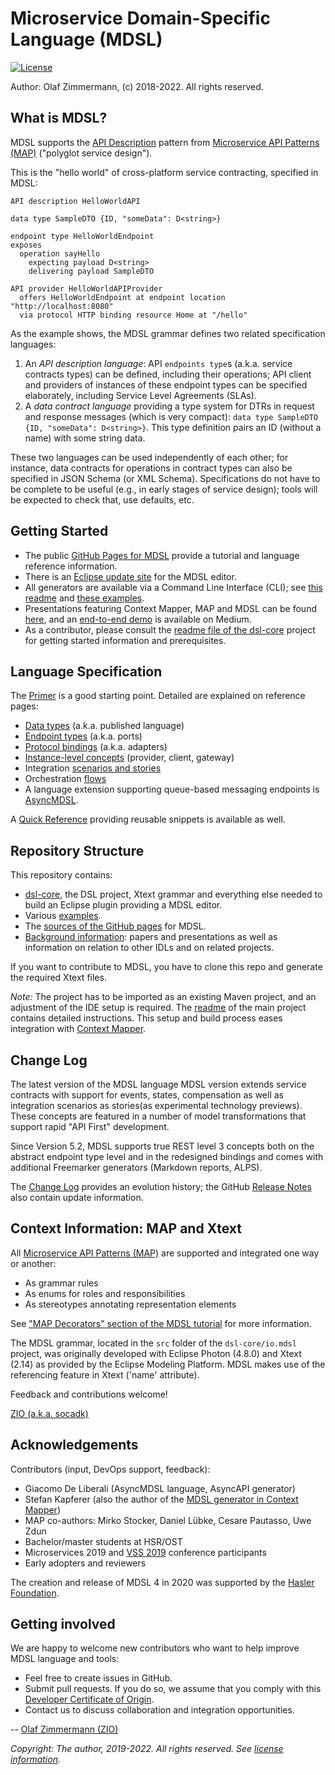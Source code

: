 Microservice Domain-Specific Language (MDSL)
============================================

[![License](https://img.shields.io/badge/License-Apache%202.0-blue.svg)](https://opensource.org/licenses/Apache-2.0)

<!--
[![Build Status](https://travis-ci.com/Microservice-API-Patterns/MDSL-Specification.svg?branch=master)](https://travis-ci.com/Microservice-API-Patterns/MDSL-Specification)
-->

Author: Olaf Zimmermann, (c) 2018-2022. All rights reserved.

## What is MDSL?

MDSL supports the [API Description](https://microservice-api-patterns.org/patterns/foundation/APIDescription) pattern from [Microservice API Patterns (MAP)](https://ozimmer.ch/patterns/2020/05/07/MAPMetaPost.html) ("polyglot service design"). 

This is the "hello world" of cross-platform service contracting, specified in MDSL: 

~~~
API description HelloWorldAPI

data type SampleDTO {ID, "someData": D<string>} 

endpoint type HelloWorldEndpoint
exposes 
  operation sayHello 
    expecting payload D<string>  
    delivering payload SampleDTO

API provider HelloWorldAPIProvider
  offers HelloWorldEndpoint at endpoint location "http://localhost:8080"
  via protocol HTTP binding resource Home at "/hello"
~~~

As the example shows, the MDSL grammar defines two related specification languages:

1. An *API description language*: API `endpoints type`s (a.k.a. service contracts types) can be defined, including their operations; API client and providers of instances of these endpoint types can be specified elaborately, including Service Level Agreements (SLAs).
2. A *data contract language* providing a type system for DTRs in request and response messages (which is very compact): `data type SampleDTO {ID, "someData": D<string>}`. This type definition pairs an ID (without a name) with some string data.

These two languages can be used independently of each other; for instance, data contracts for operations in contract types can also be specified in JSON Schema (or XML Schema). Specifications do not have to be complete to be useful (e.g., in early stages of service design); tools will be expected to check that, use defaults, etc. 


## Getting Started

* The public [GitHub Pages for MDSL](https://microservice-api-patterns.github.io/MDSL-Specification/) provide a tutorial and language reference information.
* There is an [Eclipse update site](https://microservice-api-patterns.github.io/MDSL-Specification/updates/) for the MDSL editor. 
* All generators are available via a Command Line Interface (CLI); see [this readme](./dsl-core/io.mdsl.cli/README.md) and [these examples](./examples/mdsl-standalone-example).
* Presentations featuring Context Mapper, MAP and MDSL can be found [here](https://ozimmer.ch/papers/), and an [end-to-end demo](https://medium.com/olzzio/domain-driven-service-design-with-context-mapper-and-mdsl-d5a0fc6091c2) is available on Medium.
* As a contributor, please consult the [readme file of the dsl-core](./dsl-core/README.md) project for getting started information and prerequisites.


## Language Specification 

The [Primer](https://microservice-api-patterns.github.io/MDSL-Specification/primer) is a good starting point. Detailed are explained on reference pages:

* [Data types](https://microservice-api-patterns.github.io/MDSL-Specification/datacontract) (a.k.a. published language)
* [Endpoint types](https://microservice-api-patterns.github.io/MDSL-Specification/servicecontract) (a.k.a. ports)
* [Protocol bindings](https://microservice-api-patterns.github.io/MDSL-Specification/bindings) (a.k.a. adapters)
* [Instance-level concepts](https://microservice-api-patterns.github.io/MDSL-Specification/optionalparts) (provider, client, gateway)
* Integration [scenarios and stories](https://microservice-api-patterns.github.io/MDSL-Specification/scenarios.html)
* Orchestration [flows](https://microservice-api-patterns.github.io/MDSL-Specification/flows.html)
* A language extension supporting queue-based messaging endpoints is [AsyncMDSL](https://microservice-api-patterns.github.io/MDSL-Specification/async-mdsl).

A [Quick Reference](https://microservice-api-patterns.github.io/MDSL-Specification/quickreference) providing reusable snippets is available as well.


## Repository Structure 

This repository contains:

* [dsl-core](dsl-core), the DSL project, Xtext grammar and everything else needed to build an Eclipse plugin providing a MDSL editor.
* Various [examples](examples).
* The [sources of the GitHub pages](docs) for MDSL.
* [Background information](background): papers and presentations as well as information on relation to other IDLs and on related projects.

If you want to contribute to MDSL, you have to clone this repo and generate the required Xtext files.

*Note:* The project has to be imported as an existing Maven project, and an adjustment of the IDE setup is required. The [readme](dsl-core/README.md) of the main project contains detailed instructions. This setup and build process eases integration with [Context Mapper](https://contextmapper.org/).


## Change Log

The latest version of the MDSL language MDSL version extends service contracts with support for events, states, compensation as well as integration scenarios as stories(as experimental technology previews). These concepts are featured in a number of model transformations that support rapid "API First" development.

Since Version 5.2, MDSL supports true REST level 3 concepts both on the abstract endpoint type level and in the redesigned bindings and comes with additional Freemarker generators (Markdown reports, ALPS).

The [Change Log](changelog.md) provides an evolution history; the GitHub [Release Notes](https://github.com/Microservice-API-Patterns/MDSL-Specification/releases) also contain update information.


## Context Information: MAP and Xtext

All [Microservice API Patterns (MAP)](https://microservice-api-patterns.org/) are supported and integrated one way or another:

* As grammar rules
* As enums for roles and responsibilities
* As stereotypes annotating representation elements

See ["MAP Decorators" section of the MDSL tutorial](https://microservice-api-patterns.github.io/MDSL-Specification/tutorial) for more information. 

The MDSL grammar, located in the `src` folder of the `dsl-core/io.mdsl` project, was originally developed with Eclipse Photon (4.8.0) and Xtext (2.14) as provided by the Eclipse Modeling Platform. MDSL makes use of the referencing feature in Xtext ('name' attribute).

Feedback and contributions welcome!

[ZIO (a.k.a. socadk)](https://ozimmer.ch/index.html)


##  Acknowledgements 

Contributors (input, DevOps support, feedback): 

* Giacomo De Liberali (AsyncMDSL language, AsyncAPI generator)
* Stefan Kapferer (also the author of the [MDSL generator in Context Mapper](https://contextmapper.org/docs/mdsl/))
* MAP co-authors: Mirko Stocker, Daniel Lübke, Cesare Pautasso, Uwe Zdun
* Bachelor/master students at HSR/OST  
* Microservices 2019 and [VSS 2019](https://www.computer.org/csdl/magazine/so/2020/01/08938118/1fUSO0QBDnW) conference participants 
* Early adopters and reviewers

The creation and release of MDSL 4 in 2020 was supported by the [Hasler Foundation](https://haslerstiftung.ch/en/welcome-to-the-hasler-foundation/).


## Getting involved 

We are happy to welcome new contributors who want to help improve MDSL language and tools:

* Feel free to create issues in GitHub.
* Submit pull requests. If you do so, we assume that you comply with this [Developer Certificate of Origin](https://developercertificate.org/).
* Contact us to discuss collaboration and integration opportunities.

<!-- 
Please review our contribution rules/code of conduct upfront. Thank you! 
https://github.com/TODO/blob/master/CONTRIBUTING.md
-->

-- [Olaf Zimmermann (ZIO)](https://ozimmer.ch)

*Copyright: The author, 2019-2022. All rights reserved. See [license information](/LICENSE).*
